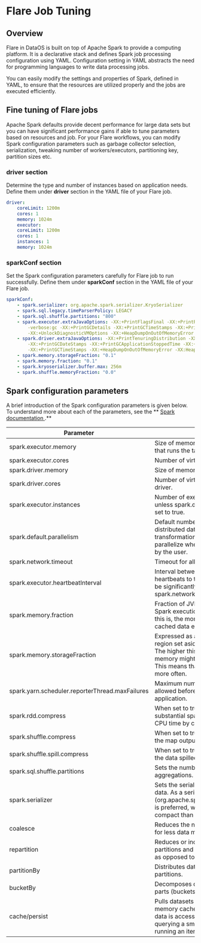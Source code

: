 # Flare Job Tuning 

## Overview

Flare in DataOS is built on top of Apache Spark to provide a computing platform. It is a declarative stack and defines Spark job processing configuration using YAML. Configuration setting in YAML abstracts the need for programming languages to write data processing jobs.  

You can easily modify the settings and properties of Spark, defined in YAML, to ensure that the resources are utilized properly and the jobs are executed efficiently. 

## Fine tuning of Flare jobs

Apache Spark defaults provide decent performance for large data sets but you can have significant performance gains if able to tune parameters based on resources and job. For your Flare workflows, you can modify  Spark configuration parameters such as garbage collector selection, serialization, tweaking number of workers/executors, partitioning key, partition sizes etc. 

### driver section

Determine the type and number of instances based on application needs. Define them under **driver** section in the YAML file of your Flare job.

```yaml
driver:
    coreLimit: 1200m
    cores: 1
    memory: 1024m
    executor:
    coreLimit: 1200m
    cores: 1
    instances: 1
    memory: 1024m
```

### sparkConf section

Set the Spark configuration parameters carefully for Flare job to run successfully. Define them under **sparkConf** section in the YAML file of your Flare job.

```yaml
sparkConf:
    - spark.serializer: org.apache.spark.serializer.KryoSerializer
    - spark.sql.legacy.timeParserPolicy: LEGACY
    - spark.sql.shuffle.partitions: "800"
    - spark.executor.extraJavaOptions: -XX:+PrintFlagsFinal -XX:+PrintReferenceGC
        -verbose:gc -XX:+PrintGCDetails -XX:+PrintGCTimeStamps -XX:+PrintAdaptiveSizePolicy
        -XX:+UnlockDiagnosticVMOptions -XX:+HeapDumpOnOutOfMemoryError -XX:HeapDumpPath=/tmp/hoodie-heapdump.hprof
    - spark.driver.extraJavaOptions: -XX:+PrintTenuringDistribution -XX:+PrintGCDetails
        -XX:+PrintGCDateStamps -XX:+PrintGCApplicationStoppedTime -XX:+PrintGCApplicationConcurrentTime
        -XX:+PrintGCTimeStamps -XX:+HeapDumpOnOutOfMemoryError -XX:HeapDumpPath=/tmp/hoodie-heapdump.hprof
    - spark.memory.storageFraction: "0.1"
    - spark.memory.fraction: "0.1"
    - spark.kryoserializer.buffer.max: 256m
    - spark.shuffle.memoryFraction: "0.0"
```

## Spark configuration parameters
A brief introduction of the Spark configuration parameters is given below. To understand more about each of the parameters, see the ** <a href="https://spark.apache.org/docs/latest/configuration.html#application-properties" target="_blank">Spark documentation </a>.**

**Parameter** | **Description** | 
-------- | -------- |
spark.executor.memory | Size of memory to use for each executor that runs the task.
spark.executor.cores | Number of virtual cores.
spark.driver.memory | Size of memory to use for the driver.
spark.driver.cores | Number of virtual cores to use for the driver.
spark.executor.instances ­| Number of executors. Set this parameter unless spark.dynamicAllocation.enabled is set to true.
spark.default.parallelism | Default number of partitions in resilient distributed datasets (RDDs) returned by transformations like join, reduceByKey, and parallelize when no partition number is set by the user.
spark.network.timeout | Timeout for all network transactions.
spark.executor.heartbeatInterval | Interval between each executor’s heartbeats to the driver. This value should be significantly less than spark.network.timeout.
spark.memory.fraction | Fraction of JVM heap space used for Spark execution and storage. The lower this is, the more frequently spills and cached data eviction occur.
spark.memory.storageFraction | Expressed as a fraction of the size of the region set aside by spark.memory.fraction. The higher this is, the less working memory might be available to execution. This means that tasks might spill to disk more often.
spark.yarn.scheduler.reporterThread.maxFailures | Maximum number executor failures allowed before YARN can fail the application.
spark.rdd.compress | When set to true, this property can save substantial space at the cost of some extra CPU time by compressing the RDDs.
spark.shuffle.compress | When set to true, this property compresses the map output to save space.
spark.shuffle.spill.compress | When set to true, this property compresses the data spilled during shuffles.
spark.sql.shuffle.partitions | Sets the number of partitions for joins and aggregations.
spark.serializer | Sets the serializer to serialize or deserialize data. As a serializer, Kyro (org.apache.spark.serializer.KryoSerializer) is preferred, which is faster and more compact than the Java default serializer.
coalesce | Reduces the number of partitions to allow for less data movement.
repartition | Reduces or increases the number of partitions and performs full shuffle of data as opposed to coalesce.
partitionBy | Distributes data horizontally across partitions.
bucketBy | Decomposes data into more manageable parts (buckets) based on hashed columns.
cache/persist | Pulls datasets into a clusterwide in-memory cache. Doing this is useful when data is accessed repeatedly, such as when querying a small lookup dataset or when running an iterative algorithm.

